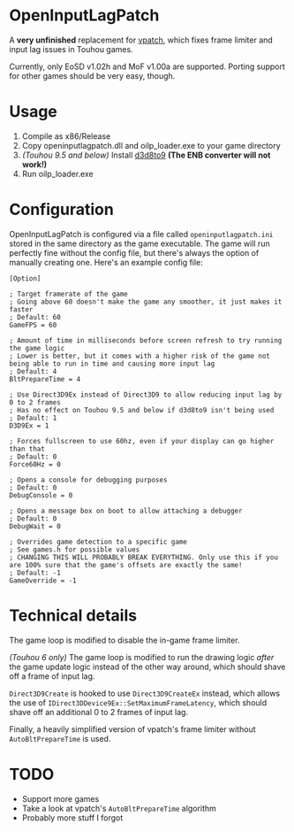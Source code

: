 # OpenInputLagPatch

A **very unfinished** replacement for [vpatch](https://ux.getuploader.com/swmplv75e/), which fixes frame limiter and input lag issues in Touhou games.

Currently, only EoSD v1.02h and MoF v1.00a are supported. Porting support for other games should be very easy, though.

# Usage
1. Compile as x86/Release
2. Copy openinputlagpatch.dll and oilp_loader.exe to your game directory
3. *(Touhou 9.5 and below)* Install [d3d8to9](https://github.com/crosire/d3d8to9) **(The ENB converter will not work!)**
4. Run oilp_loader.exe

# Configuration
OpenInputLagPatch is configured via a file called `openinputlagpatch.ini` stored in the same directory as the game executable. The game will run perfectly fine without the config file, but there's always the option of manually creating one. Here's an example config file:
```
[Option]

; Target framerate of the game
; Going above 60 doesn't make the game any smoother, it just makes it faster
; Default: 60
GameFPS = 60

; Amount of time in milliseconds before screen refresh to try running the game logic
; Lower is better, but it comes with a higher risk of the game not being able to run in time and causing more input lag
; Default: 4
BltPrepareTime = 4

; Use Direct3D9Ex instead of Direct3D9 to allow reducing input lag by 0 to 2 frames
; Has no effect on Touhou 9.5 and below if d3d8to9 isn't being used
; Default: 1
D3D9Ex = 1

; Forces fullscreen to use 60hz, even if your display can go higher than that
; Default: 0
Force60Hz = 0

; Opens a console for debugging purposes
; Default: 0
DebugConsole = 0

; Opens a message box on boot to allow attaching a debugger
; Default: 0
DebugWait = 0

; Overrides game detection to a specific game
; See games.h for possible values
; CHANGING THIS WILL PROBABLY BREAK EVERYTHING. Only use this if you are 100% sure that the game's offsets are exactly the same!
; Default: -1
GameOverride = -1
```

# Technical details
The game loop is modified to disable the in-game frame limiter.

*(Touhou 6 only)* The game loop is modified to run the drawing logic *after* the game update logic instead of the other way around, which should shave off a frame of input lag.

`Direct3D9Create` is hooked to use `Direct3D9CreateEx` instead, which allows the use of `IDirect3DDevice9Ex::SetMaximumFrameLatency`, which should shave off an additional 0 to 2 frames of input lag.

Finally, a heavily simplified version of vpatch's frame limiter without `AutoBltPrepareTime` is used.

# TODO
- Support more games
- Take a look at vpatch's `AutoBltPrepareTime` algorithm
- Probably more stuff I forgot
